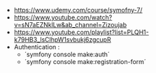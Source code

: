 - https://www.udemy.com/course/symofny-7/
- https://www.youtube.com/watch?v=sN7aEZNklLw&ab_channel=Zizoujab
- https://www.youtube.com/playlist?list=PLQH1-k79HB3_lsClhpW1svbukj6zgcupR
- Authentication : 
    - ´symfony console make:auth´
    - ´symfony console make:registration-form´